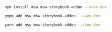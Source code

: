 ```sh renderer="common" language="js" packageManager="npm"
npm install msw msw-storybook-addon --save-dev
```

```sh renderer="common" language="js" packageManager="pnpm"
pnpm add msw msw-storybook-addon --save-dev
```

```sh renderer="common" language="js" packageManager="yarn"
yarn add msw msw-storybook-addon --save-dev
```
